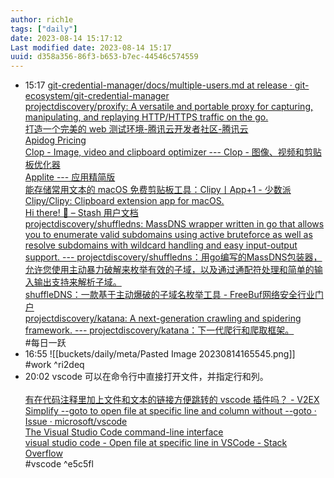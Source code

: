 ```yaml
---
author: rich1e
tags: ["daily"]
date: 2023-08-14 15:17:12
Last modified date: 2023-08-14 15:17
uuid: d358a356-86f3-b653-b7ec-44546c574559
---
```


- 15:17 [git-credential-manager/docs/multiple-users.md at release · git-ecosystem/git-credential-manager](https://github.com/git-ecosystem/git-credential-manager/blob/release/docs/multiple-users.md)<br>[projectdiscovery/proxify: A versatile and portable proxy for capturing, manipulating, and replaying HTTP/HTTPS traffic on the go.](https://github.com/projectdiscovery/proxify)<br>[打造一个完美的 web 测试环境-腾讯云开发者社区-腾讯云](https://cloud.tencent.com/developer/article/1974165?cps_key=1d358d18a7a17b4a6df8d67a62fd3d3d)<br>[Apidog Pricing](https://apidog.com/)<br>[Clop - Image, video and clipboard optimizer --- Clop - 图像、视频和剪贴板优化器](https://lowtechguys.com/clop/)<br>[Applite --- 应用精简版](https://aerolite.dev/applite/index.html)<br>[能存储常用文本的 macOS 免费剪贴板工具：Clipy丨App+1 - 少数派](https://sspai.com/post/46221)<br>[Clipy/Clipy: Clipboard extension app for macOS.](https://github.com/Clipy/Clipy)<br>[Hi there! 👋 – Stash 用户文档](https://stash.wiki/)<br>[projectdiscovery/shuffledns: MassDNS wrapper written in go that allows you to enumerate valid subdomains using active bruteforce as well as resolve subdomains with wildcard handling and easy input-output support. --- projectdiscovery/shuffledns：用go编写的MassDNS包装器，允许您使用主动暴力破解来枚举有效的子域，以及通过通配符处理和简单的输入输出支持来解析子域。](https://github.com/projectdiscovery/shuffledns)<br>[shuffleDNS：一款基于主动爆破的子域名枚举工具 - FreeBuf网络安全行业门户](https://www.freebuf.com/sectool/231959.html)<br>[projectdiscovery/katana: A next-generation crawling and spidering framework. --- projectdiscovery/katana：下一代爬行和爬取框架。](https://github.com/projectdiscovery/katana)<br>#每日一跃
- 16:55 ![[buckets/daily/meta/Pasted Image 20230814165545.png]]<br>#work ^ri2deq
- 20:02 vscode 可以在命令行中直接打开文件，并指定行和列。<br><br>[有在代码注释里加上文件和文本的链接方便跳转的 vscode 插件吗？ - V2EX](https://www.v2ex.com/t/842378)<br>[Simplify --goto to open file at specific line and column without --goto · Issue · microsoft/vscode](https://github.com/microsoft/vscode/issues/41858)<br>[The Visual Studio Code command-line interface](https://code.visualstudio.com/docs/editor/command-line)<br>[visual studio code - Open file at specific line in VSCode - Stack Overflow](https://stackoverflow.com/questions/39453951/open-file-at-specific-line-in-vscode)<br>#vscode ^e5c5fl